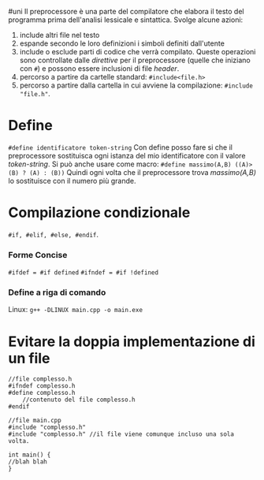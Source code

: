 #uni 
Il preprocessore è una parte del compilatore che elabora il testo del programma prima dell'analisi lessicale e sintattica. 
Svolge alcune azioni:
1. include altri file nel testo
2. espande secondo le loro definizioni i simboli definiti dall'utente
3. include o esclude parti di codice che verrà compilato.
Queste operazioni sono controllate dalle _direttive_ per il preprocessore (quelle che iniziano con `#`) e possono essere inclusioni di file _header_.
1. percorso a partire da cartelle standard: `#include<file.h>`
2. percorso a partire dalla cartella in cui avviene la compilazione: `#include "file.h"`.
# Define
`#define identificatore token-string` 
Con define posso fare si che il preprocessore sostituisca ogni istanza del mio identificatore con il valore _token-string_.
Si può anche usare come macro:
`#define massimo(A,B) ((A)>(B) ? (A) : (B))`
Quindi ogni volta che il preprocessore trova _massimo(A,B)_ lo sostituisce con il numero più grande.
# Compilazione condizionale
`#if, #elif, #else, #endif`.
### Forme Concise
`#ifdef = #if defined`
`#ifndef = #if !defined`
### Define a riga di comando
Linux: `g++ -DLINUX main.cpp -o main.exe`
# Evitare la doppia implementazione di un file
```
//file complesso.h
#ifndef complesso.h
#define complesso.h
	//contenuto del file complesso.h
#endif

//file main.cpp
#include "complesso.h"
#include "complesso.h" //il file viene comunque incluso una sola volta.

int main() {
//blah blah
}
```